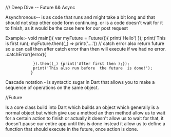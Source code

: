 
/// Deep Dive -- Future && Async

Asynchronous-- is as code that runs and might take a bit long and that should not stop other code form continuing.
  or is a code doesn't wait for it to finish, as it would be the case here for our 
  post request
               
Example:-
               void main(){
                var myFuture = Future((){
                    print('Hello')
                });
                print('This is first run);
                myFuture.then((_) => print('....'))
                // catch error also return future so u can call then after catch error than then will execute if we had no  error. 
                .catchError((error){

                }).then((_) {print('After first then );});
                print('This also run before  the future  is done!');
               }

Cascade notation - is syntactic sugar in Dart that allows you to make a sequence of operations on the same object.    


//Future 

 Is a core class build into Dart which builds an object which generally is a normal object but which give use a method an then method allow us to wait for a certain action to finish or actually it doesn't allow us to wait for that, it doesn't pause our entire app until this is done instead it allow us to define a function that should execute in the future, once action is done.